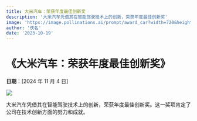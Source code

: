 ```yaml
---
title: 大米汽车：荣获年度最佳创新奖
description: '大米汽车凭借其在智能驾驶技术上的创新，荣获年度最佳创新奖'
image: 'https://image.pollinations.ai/prompt/award_car?width=720&height=480&seed=51'
author: '佚名'
date: '2023-10-19'
---
```


# 《大米汽车：荣获年度最佳创新奖》

**日期**：[2024 年 11 月 4 日]

![](https://image.pollinations.ai/prompt/award_car?width=720&height=480&seed=51)

大米汽车凭借其在智能驾驶技术上的创新，荣获年度最佳创新奖。这一奖项肯定了公司在技术创新方面的努力和成就。
